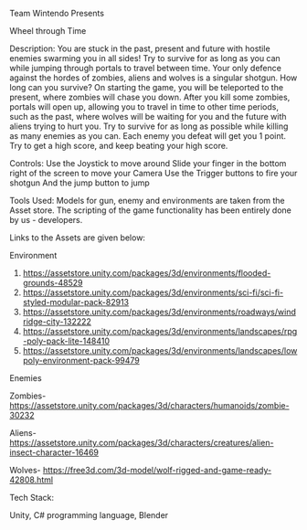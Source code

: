 Team Wintendo Presents



Wheel through Time


Description:
You are stuck in the past, present and future with hostile enemies swarming you in all sides! Try to survive for as long as you can while jumping through portals to travel between time. Your only defence against the hordes of zombies, aliens and wolves is a singular shotgun. How long can you survive?
On starting the game, you will be teleported to the present, where zombies will chase you down. After you kill some zombies, portals will open up, allowing you to travel in time to other time periods, such as the past, where wolves will be waiting for you and the future with aliens trying to hurt you. Try to survive for as long as possible while killing as many enemies as you can.
Each enemy you defeat will get you 1 point. Try to get a high score, and keep beating your high score.


Controls:
Use the Joystick to move around
Slide your finger in the bottom right of the screen to move your Camera
Use the Trigger buttons to fire your shotgun
And the jump button to jump


Tools Used:
Models for gun, enemy and environments are taken from the Asset store.
The scripting of the game functionality has been entirely done by us - developers.



Links to the Assets are given below:


Environment


1.	https://assetstore.unity.com/packages/3d/environments/flooded-grounds-48529
2.	https://assetstore.unity.com/packages/3d/environments/sci-fi/sci-fi-styled-modular-pack-82913
3.	https://assetstore.unity.com/packages/3d/environments/roadways/windridge-city-132222
4.	https://assetstore.unity.com/packages/3d/environments/landscapes/rpg-poly-pack-lite-148410
5.	https://assetstore.unity.com/packages/3d/environments/landscapes/lowpoly-environment-pack-99479


Enemies


Zombies-
https://assetstore.unity.com/packages/3d/characters/humanoids/zombie-30232


Aliens-
https://assetstore.unity.com/packages/3d/characters/creatures/alien-insect-character-16469


Wolves-
https://free3d.com/3d-model/wolf-rigged-and-game-ready-42808.html


Tech Stack:


Unity, C# programming language, Blender

